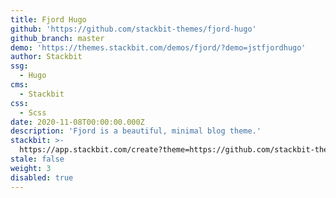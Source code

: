 ```yaml
---
title: Fjord Hugo
github: 'https://github.com/stackbit-themes/fjord-hugo'
github_branch: master
demo: 'https://themes.stackbit.com/demos/fjord/?demo=jstfjordhugo'
author: Stackbit
ssg:
  - Hugo
cms:
  - Stackbit
css:
  - Scss
date: 2020-11-08T00:00:00.000Z
description: 'Fjord is a beautiful, minimal blog theme.'
stackbit: >-
  https://app.stackbit.com/create?theme=https://github.com/stackbit-themes/fjord-hugo
stale: false
weight: 3
disabled: true
---
```

